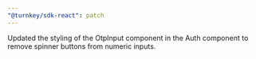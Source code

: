 ```yaml
---
"@turnkey/sdk-react": patch
---
```


Updated the styling of the OtpInput component in the Auth component to remove spinner buttons from numeric inputs.
